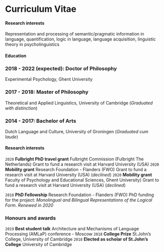 # Curriculum Vitae

#### Research interests
Representation and processing of semantic/pragmatic information in language, quantification, logic in language, language acquisition, linguistic theory in psycholinguistics

#### Education
### 2018 - 2022 (expected): Doctor of Philosophy
Experimental Psychology, Ghent University
### 2017 - 2018: Master of Philosophy
Theoretical and Applied Linguistics, University of Cambridge (*Graduated with distinction*)
### 2014 - 2017: Bachelor of Arts
Dutch Language and Culture, University of Groningen (*Graduated cum laude*)

#### Research interests
`2020` 
__Fulbright PhD travel grant__
Fulbright Commission (Fulbright The Netherlands)
Grant to fund a research visit at Harvard University (USA)
`2020` 
__Mobility grant__
Research Foundation - Flanders (FWO)
Grant to fund a research visit at Harvard University (USA) (_declined_)
`2020` 
__Mobility grant__
Faculty of Psychology and Educational Sciences, Ghent University)
Grant to fund a research visit at Harvard University (USA) (_declined_)

`2018` 
__PhD Fellowship__
Research Foundation - Flanders (FWO)
PhD funding for the project: _Monolingual and Bilingual Representations of the Logical Form_. 
_Renewed in 2020_

### Honours and awards
`2019`
__Best student talk__
Architecture and Mechanisms of Language Processing (AMLaP) conference - Moscow 
`2018`
__College Prize__
St.John’s College, University of Cambridge
`2018`
__Elected as scholar of St.John’s College__
University of Cambridge
